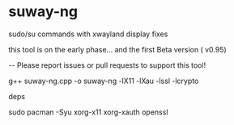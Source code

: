 # suway-ng
sudo/su commands with xwayland display fixes 


this tool is on the early phase... and the first Beta version ( v0.95) 

-- Please report issues or pull requests to support this tool!


g++ suway-ng.cpp -o suway-ng -lX11 -lXau -lssl -lcrypto



deps

sudo pacman -Syu xorg-x11 xorg-xauth openssl
